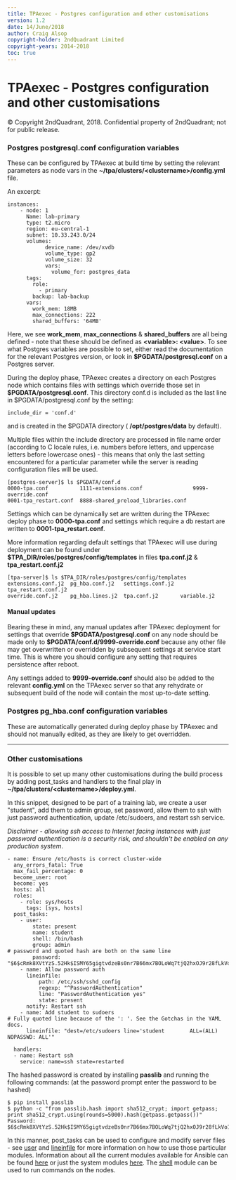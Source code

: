 ```yaml
---
title: TPAexec - Postgres configuration and other customisations
version: 1.2
date: 14/June/2018
author: Craig Alsop
copyright-holder: 2ndQuadrant Limited
copyright-years: 2014-2018
toc: true
---
```


TPAexec - Postgres configuration and other customisations
=========================================================

© Copyright 2ndQuadrant, 2018. Confidential property of 2ndQuadrant; not for public release.

### Postgres postgresql.conf configuration variables

These can be configured by TPAexec at build time by setting the relevant parameters as node vars in the **~/tpa/clusters/\<clustername>/config.yml** file.

An excerpt:

```
instances:
    - node: 1
      Name: lab-primary
      type: t2.micro
      region: eu-central-1
      subnet: 10.33.243.0/24
      volumes:
            device_name: /dev/xvdb
            volume_type: gp2
            volume_size: 32
            vars:
              volume_for: postgres_data
      tags:
        role:
          - primary
        backup: lab-backup
      vars:
        work_mem: 18MB
        max_connections: 222
        shared_buffers: '64MB'
```

Here, we see **work_mem**, **max_connections** & **shared_buffers** are all being defined - note that these should be defined as **\<variable>: \<value>**. To see what Postgres variables are possible to set, either read the documentation for the relevant Postgres version, or look in **\$PGDATA/postgresql.conf** on a Postgres server. 

During the deploy phase, TPAexec creates a directory on each Postgres node which contains files with settings which override those set in **\$PGDATA/postgresql.conf**. This directory conf.d is included as the last line in \$PGDATA/postgresql.conf by the setting:

```
include_dir = 'conf.d'
```

and is created in the $PGDATA directory ( **/opt/postgres/data** by default).

Multiple files within the include directory are processed in file name order (according to C locale rules, i.e. numbers before letters, and uppercase letters before lowercase ones) - this means that only the last setting encountered for a particular parameter while the server is reading configuration files will be used. 

```
[postgres-server]$ ls $PGDATA/conf.d
0000-tpa.conf          1111-extensions.conf                9999-override.conf
0001-tpa_restart.conf  8888-shared_preload_libraries.conf
```

Settings which can be dynamically set are written during the TPAexec deploy phase to **0000-tpa.conf** and settings which require a db restart are written to **0001-tpa_restart.conf**.

More information regarding default settings that TPAexec will use during deployment can be found under **$TPA_DIR/roles/postgres/config/templates** in files **tpa.conf.j2** & **tpa_restart.conf.j2**

```
[tpa-server]$ ls $TPA_DIR/roles/postgres/config/templates
extensions.conf.j2  pg_hba.conf.j2   settings.conf.j2  tpa_restart.conf.j2
override.conf.j2    pg_hba.lines.j2  tpa.conf.j2       variable.j2
```

#### Manual updates

Bearing these in mind, any manual updates after TPAexec deployment for settings that override **\$PGDATA/postgresql.conf** on any node should be made only to **\$PGDATA/conf.d/9999-override.conf** because any other file may get overwritten or overridden by subsequent settings at service start time. This is where you should configure any setting that requires persistence after reboot.

Any settings added to **9999-override.conf** should also be added to the relevant **config.yml** on the TPAexec server so that any rehydrate or subsequent build of the node will contain the most up-to-date setting.

### Postgres pg_hba.conf configuration variables

These are automatically generated during deploy phase by TPAexec and should not manually edited, as they are likely to get overridden.

------

### Other customisations

It is possible to set up many other customisations during the build process by adding post_tasks and handlers to the final play in **~/tpa/clusters/\<clustername>/deploy.yml**.

In this snippet, designed to be part of a training lab, we create a user "student", add them to admin group, set password, allow them to ssh with just password authentication, update /etc/sudoers, and restart ssh service. 

*Disclaimer - allowing ssh access to Internet facing instances with just password authentication is a security risk, and shouldn't be enabled on any production system*.

```
- name: Ensure /etc/hosts is correct cluster-wide
  any_errors_fatal: True
  max_fail_percentage: 0
  become_user: root
  become: yes
  hosts: all
  roles:
    - role: sys/hosts
      tags: [sys, hosts]
  post_tasks:
    - user:
        state: present
        name: student
        shell: /bin/bash
        group: admin
# password and quoted hash are both on the same line
        password: "$6$cRmk8XVtYzS.52Hk$ISMY65gigtvdzeBs0nr7B66mx7BOLoWq7tjQ2hxOJ9r28fLkVo1RscMhW9t2ortjwWSi5EUq7pLmoL84AEpUl/"
    - name: Allow password auth
      lineinfile:
          path: /etc/ssh/sshd_config
          regexp: "^PasswordAuthentication"
          line: "PasswordAuthentication yes"
          state: present
      notify: Restart ssh
    - name: Add student to sudoers
# Fully quoted line because of the ': '. See the Gotchas in the YAML docs.
      lineinfile: "dest=/etc/sudoers line='student        ALL=(ALL)       NOPASSWD: ALL'"

  handlers:
  - name: Restart ssh
    service: name=ssh state=restarted
```

The hashed password is created by installing **passlib** and running the following commands: (at the password prompt enter the password to be hashed)

```
$ pip install passlib
$ python -c "from passlib.hash import sha512_crypt; import getpass; print sha512_crypt.using(rounds=5000).hash(getpass.getpass())"
Password:
$6$cRmk8XVtYzS.52Hk$ISMY65gigtvdzeBs0nr7B66mx7BOLoWq7tjQ2hxOJ9r28fLkVo1RscMhW9t2ortjwWSi5EUq7pLmoL84AEpUl/
```

In this manner, post_tasks can be used to configure and modify server files - see [user](http://docs.ansible.com/ansible/latest/modules/user_module.html#user-module) and [lineinfile](http://docs.ansible.com/ansible/latest/modules/lineinfile_module.html) for more information on how to use those particular modules. Information about all the current modules available for Ansible can be found [here](http://docs.ansible.com/ansible/latest/modules/list_of_all_modules.html) or just the system modules [here](http://docs.ansible.com/ansible/latest/modules/list_of_system_modules.html). The [shell](http://docs.ansible.com/ansible/latest/modules/shell_module.html#shell-module) module can be used to run commands on the nodes.

[^Information Classification: Confidential]: [ISP008] Information Classification Policy

